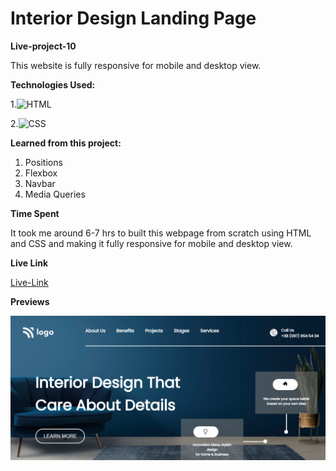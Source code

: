 # Interior Design Landing Page


**Live-project-10**

This website is fully responsive for mobile and desktop view.

**Technologies Used:** 


1.![HTML](https://img.shields.io/badge/-HTML5-orange)

2.![CSS](https://img.shields.io/badge/-CSS3-green)


**Learned from this project:**

1. Positions
2. Flexbox
3. Navbar
4. Media Queries

**Time Spent**

It took me around 6-7 hrs to built this webpage from scratch using HTML and CSS and making
it fully responsive for mobile and desktop view.

**Live Link**

[Live-Link](https://project10-interiordesign-landingpage.netlify.app/)

**Previews**

![screenshot](screenshot/Screenshot.jpeg)








